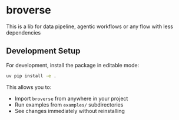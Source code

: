 # broverse
This is a lib for data pipeline, agentic workflows or any flow with less dependencies

## Development Setup

For development, install the package in editable mode:

```bash
uv pip install -e .
```

This allows you to:
- Import `broverse` from anywhere in your project
- Run examples from `examples/` subdirectories
- See changes immediately without reinstalling
